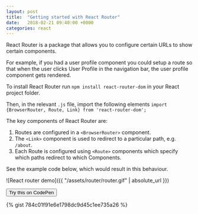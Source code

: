 ```yaml
---
layout: post
title:  "Getting started with React Router"
date:   2018-02-21 09:40:00 +0000
categories: react
---
```


React Router is a package that allows you to configure certain URLs to show certain components.

For example, if you had a user profile component you could setup a route so that when the user clicks User Profile in the navigation bar, the user profile component gets rendered.

To install React Router run `npm install react-router-dom` in your React project folder.

Then, in the relevant `.js` file, import the following elements `import {BrowserRouter, Route, Link} from 'react-router-dom';`

The key components of React Router are:
1. Routes are configured in a `<BrowserRouter>` component.
2. The `<Link>` component is used to redirect to a particular path, e.g. `/about`.
3. Each Route is configured using `<Route>` components which specify which paths redirect to which Components.

See the example code below, which would result in this behaviour.

![React router demo]({{ "/assets/router/router.gif" | absolute_url }})


<button class="codepenBtn" onclick="window.location.href='https://codepen.io/aerrity/pen/paVoBz?editors=0010'">Try this on CodePen</button>

{% gist 784c01f91e6e1798dc9d45c1ee735a26 %}

